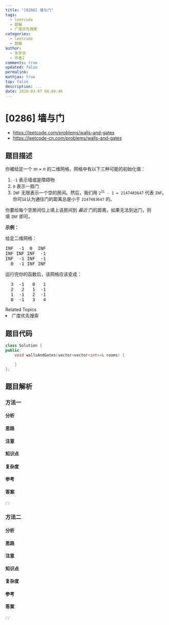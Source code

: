 ```yaml
---
title: "[0286] 墙与门"
tags:
  - leetcode
  - 题解
  - 广度优先搜索
categories:
  - leetcode
  - 题解
author:
  - 张学志
  - 作者2
comments: true
updated: false
permalink:
mathjax: true
top: false
description: ...
date: 2020-03-07 00:04:46
---
```



# [0286] 墙与门
* https://leetcode.com/problems/walls-and-gates
* https://leetcode-cn.com/problems/walls-and-gates


## 题目描述

<p>你被给定一个&nbsp;<em>m &times; n</em>&nbsp;的二维网格，网格中有以下三种可能的初始化值：</p>

<ol>
	<li><code>-1</code>&nbsp;表示墙或是障碍物</li>
	<li><code>0</code>&nbsp;表示一扇门</li>
	<li><code>INF</code>&nbsp;无限表示一个空的房间。然后，我们用&nbsp;<code>2<sup>31</sup> - 1 = 2147483647</code>&nbsp;代表&nbsp;<code>INF</code>。你可以认为通往门的距离总是小于&nbsp;<code>2147483647</code>&nbsp;的。</li>
</ol>

<p>你要给每个空房间位上填上该房间到&nbsp;<em>最近&nbsp;</em>门的距离，如果无法到达门，则填&nbsp;<code>INF</code>&nbsp;即可。</p>

<p><strong>示例：</strong></p>

<p>给定二维网格：</p>

<pre>INF  -1  0  INF
INF INF INF  -1
INF  -1 INF  -1
  0  -1 INF INF
</pre>

<p>运行完你的函数后，该网格应该变成：</p>

<pre>  3  -1   0   1
  2   2   1  -1
  1  -1   2  -1
  0  -1   3   4
</pre>
<div><div>Related Topics</div><div><li>广度优先搜索</li></div></div>


## 题目代码

```cpp
class Solution {
public:
    void wallsAndGates(vector<vector<int>>& rooms) {

    }
};
```


## 题目解析


### 方法一

#### 分析

#### 思路

#### 注意

#### 知识点

#### 复杂度

#### 参考

#### 答案

```cpp
//
```


### 方法二

#### 分析

#### 思路

#### 注意

#### 知识点

#### 复杂度

#### 参考

#### 答案

```cpp
//
```


